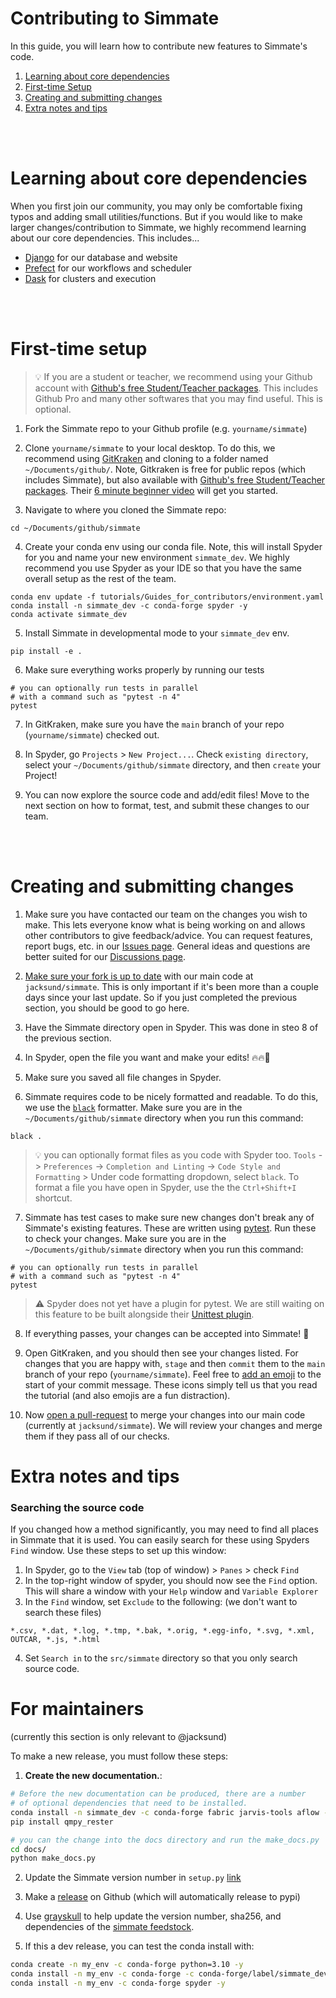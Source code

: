 
# Contributing to Simmate

In this guide, you will learn how to contribute new features to Simmate's code.

1. [Learning about core dependencies](#learning-about-core-dependencies)
2. [First-time Setup](#first-time-setup)
3. [Creating and submitting changes](#creating-and-submitting-changes)
3. [Extra notes and tips](#extra-notes-and-tips)

<br/><br/>

# Learning about core dependencies

When you first join our community, you may only be comfortable fixing typos and adding small utilities/functions. But if you would like to make larger changes/contribution to Simmate, we highly recommend learning about our core dependencies. This includes...

- [Django](https://docs.djangoproject.com/en/4.0/) for our database and website
- [Prefect](https://docs.prefect.io/core/) for our workflows and scheduler
- [Dask](https://docs.dask.org/en/stable/futures.html) for clusters and execution


<br/><br/>

# First-time setup

> :bulb: If you are a student or teacher, we recommend using your Github account with [Github's free Student/Teacher packages](https://education.github.com/). This includes Github Pro and many other softwares that you may find useful. This is optional.

1. Fork the Simmate repo to your Github profile (e.g. `yourname/simmate`)

2. Clone `yourname/simmate` to your local desktop. To do this, we recommend using [GitKraken](https://www.gitkraken.com/) and cloning to a folder named `~/Documents/github/`. Note, Gitkraken is free for public repos (which includes Simmate), but also available with [Github's free Student/Teacher packages](https://education.github.com/). Their [6 minute beginner video](https://www.youtube.com/watch?v=ub9GfRziCtU) will get you started.

3. Navigate to where you cloned the Simmate repo:
``` shell
cd ~/Documents/github/simmate
```

4. Create your conda env using our conda file. Note, this will install Spyder for you and name your new environment `simmate_dev`. We highly recommend you use Spyder as your IDE so that you have the same overall setup as the rest of the team.
``` shell
conda env update -f tutorials/Guides_for_contributors/environment.yaml
conda install -n simmate_dev -c conda-forge spyder -y
conda activate simmate_dev
```

5. Install Simmate in developmental mode to your `simmate_dev` env.
``` shell
pip install -e .
```

6. Make sure everything works properly by running our tests
``` shell
# you can optionally run tests in parallel 
# with a command such as "pytest -n 4"
pytest
```

7. In GitKraken, make sure you have the `main` branch of your repo (`yourname/simmate`) checked out.

8. In Spyder, go `Projects` > `New Project...`. Check `existing directory`, select your `~/Documents/github/simmate` directory, and then `create` your Project!

9. You can now explore the source code and add/edit files! Move to the next section on how to format, test, and submit these changes to our team.

<br/><br/>

# Creating and submitting changes

1. Make sure you have contacted our team on the changes you wish to make. This lets everyone know what is being working on and allows other contributors to give feedback/advice. You can request features, report bugs, etc. in our [Issues page](https://github.com/jacksund/simmate/issues). General ideas and questions are better suited for our [Discussions page](https://github.com/jacksund/simmate/discussions).

2. [Make sure your fork is up to date](https://support.gitkraken.com/working-with-repositories/pushing-and-pulling/) with our main code at `jacksund/simmate`. This is only important if it's been more than a couple days since your last update. So if you just completed the previous section, you should be good to go here.

3. Have the Simmate directory open in Spyder. This was done in steo 8 of the previous section.

4. In Spyder, open the file you want and make your edits! :fire::fire::rocket:

5. Make sure you saved all file changes in Spyder.

6. Simmate requires code to be nicely formatted and readable. To do this, we use the [`black`](https://github.com/psf/black) formatter. Make sure you are in the `~/Documents/github/simmate` directory when you run this command:
``` shell
black .
```

> :bulb: you can optionally format files as you code with Spyder too. `Tools` -> `Preferences` -> `Completion and Linting` -> `Code Style and Formatting` > Under code formatting dropdown, select `black`. To format a file you have open in Spyder, use the the `Ctrl+Shift+I` shortcut.

7. Simmate has test cases to make sure new changes don't break any of Simmate's existing features. These are written using [pytest](https://docs.pytest.org/en/6.2.x/). Run these to check your changes. Make sure you are in the `~/Documents/github/simmate` directory when you run this command:
``` shell
# you can optionally run tests in parallel 
# with a command such as "pytest -n 4"
pytest
```

> :warning: Spyder does not yet have a plugin for pytest. We are still waiting on this feature to be built alongside their [Unittest plugin](https://www.spyder-ide.org/blog/introducing-unittest-plugin/).

8. If everything passes, your changes can be accepted into Simmate! :partying_face:

9. Open GitKraken, and you should then see your changes listed. For changes that you are happy with, `stage` and then `commit` them to the `main` branch of your repo (`yourname/simmate`). Feel free to [add an emoji](https://github.com/ikatyang/emoji-cheat-sheet/blob/master/README.md) to the start of your commit message. These icons simply tell us that you read the tutorial (and also emojis are a fun distraction).

10. Now [open a pull-request](https://support.gitkraken.com/working-with-repositories/pull-requests/) to merge your changes into our main code (currently at `jacksund/simmate`). We will review your changes and merge them if they pass all of our checks.


# Extra notes and tips

### Searching the source code
If you changed how a method significantly, you may need to find all places in Simmate that it is used. You can easily search for these using Spyders `Find` window. Use these steps to set up this window:

1. In Spyder, go to the `View` tab (top of window) > `Panes` > check `Find`
2. In the top-right window of spyder, you should now see the `Find` option. This will share a window with your `Help` window and `Variable Explorer`
3. In the `Find` window, set `Exclude` to the following: (we don't want to search these files)
```
*.csv, *.dat, *.log, *.tmp, *.bak, *.orig, *.egg-info, *.svg, *.xml, OUTCAR, *.js, *.html
```
4. Set `Search in` to the `src/simmate` directory so that you only search source code.

# For maintainers

(currently this section is only relevant to @jacksund)

To make a new release, you must follow these steps:

1. **Create the new documentation.**:
``` bash
# Before the new documentation can be produced, there are a number
# of optional dependencies that need to be installed.
conda install -n simmate_dev -c conda-forge fabric jarvis-tools aflow -y
pip install qmpy_rester

# you can the change into the docs directory and run the make_docs.py
cd docs/
python make_docs.py
```

2. Update the Simmate version number in `setup.py` [link](https://github.com/jacksund/simmate/blob/main/setup.py)

3. Make a [release](https://github.com/jacksund/simmate/releases/new) on Github (which will automatically release to pypi)

4. Use [grayskull](https://www.marcelotrevisani.com/grayskull) to help update the version number, sha256, and dependencies of the [simmate feedstock](https://github.com/conda-forge/simmate-feedstock).

5. If this a dev release, you can test the conda install with:
``` bash
conda create -n my_env -c conda-forge python=3.10 -y
conda install -n my_env -c conda-forge -c conda-forge/label/simmate_dev simmate -y
conda install -n my_env -c conda-forge spyder -y
```
